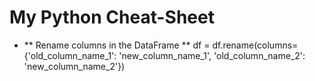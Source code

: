 # My Python Cheat-Sheet

- ** Rename columns in the DataFrame **
df = df.rename(columns={'old_column_name_1': 'new_column_name_1', 'old_column_name_2': 'new_column_name_2'})
